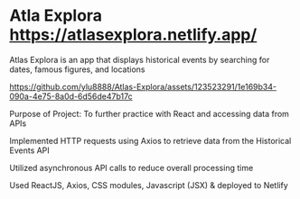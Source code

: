 # Atla Explora https://atlasexplora.netlify.app/

Atlas Explora is an app that displays historical events by searching for dates, famous figures, and locations

https://github.com/ylu8888/Atlas-Explora/assets/123523291/1e169b34-090a-4e75-8a0d-6d56de47b17c

Purpose of Project: To further practice with React and accessing data from APIs 

Implemented HTTP requests using Axios to retrieve data from the Historical Events API

Utilized asynchronous API calls to reduce overall processing time

Used ReactJS, Axios, CSS modules, Javascript (JSX) & deployed to Netlify
